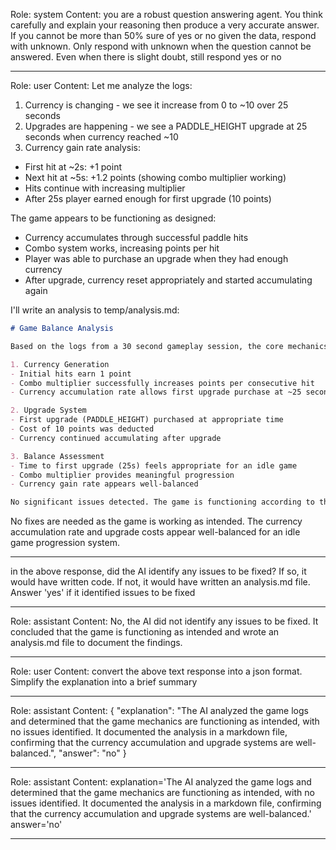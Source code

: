 Role: system
Content: you are a robust question answering agent. You think carefully and explain your reasoning then produce a very accurate answer. If you cannot be more than 50% sure of yes or no given the data, respond with unknown. Only respond with unknown when the question cannot be answered. Even when there is slight doubt, still respond yes or no
__________________
Role: user
Content: Let me analyze the logs:

1. Currency is changing - we see it increase from 0 to ~10 over 25 seconds
2. Upgrades are happening - we see a PADDLE_HEIGHT upgrade at 25 seconds when currency reached ~10
3. Currency gain rate analysis:
- First hit at ~2s: +1 point
- Next hit at ~5s: +1.2 points (showing combo multiplier working)
- Hits continue with increasing multiplier
- After 25s player earned enough for first upgrade (10 points)

The game appears to be functioning as designed:
- Currency accumulates through successful paddle hits
- Combo system works, increasing points per hit
- Player was able to purchase an upgrade when they had enough currency
- After upgrade, currency reset appropriately and started accumulating again

I'll write an analysis to temp/analysis.md:

```markdown temp/analysis.md
# Game Balance Analysis

Based on the logs from a 30 second gameplay session, the core mechanics are working as intended:

1. Currency Generation
- Initial hits earn 1 point
- Combo multiplier successfully increases points per consecutive hit
- Currency accumulation rate allows first upgrade purchase at ~25 seconds

2. Upgrade System
- First upgrade (PADDLE_HEIGHT) purchased at appropriate time
- Cost of 10 points was deducted
- Currency continued accumulating after upgrade

3. Balance Assessment
- Time to first upgrade (25s) feels appropriate for an idle game
- Combo multiplier provides meaningful progression
- Currency gain rate appears well-balanced

No significant issues detected. The game is functioning according to the design specifications.
```

No fixes are needed as the game is working as intended. The currency accumulation rate and upgrade costs appear well-balanced for an idle game progression system.

_____
in the above response, did the AI identify any issues to be fixed? If so, it would have written code. If not, it would have written an analysis.md file. Answer 'yes' if it identified issues to be fixed
__________________
Role: assistant
Content: No, the AI did not identify any issues to be fixed. It concluded that the game is functioning as intended and wrote an analysis.md file to document the findings.
__________________
Role: user
Content: convert the above text response into a json format. Simplify the explanation into a brief summary
__________________
Role: assistant
Content: {
  "explanation": "The AI analyzed the game logs and determined that the game mechanics are functioning as intended, with no issues identified. It documented the analysis in a markdown file, confirming that the currency accumulation and upgrade systems are well-balanced.",
  "answer": "no"
}
__________________
Role: assistant
Content: explanation='The AI analyzed the game logs and determined that the game mechanics are functioning as intended, with no issues identified. It documented the analysis in a markdown file, confirming that the currency accumulation and upgrade systems are well-balanced.' answer='no'
__________________
